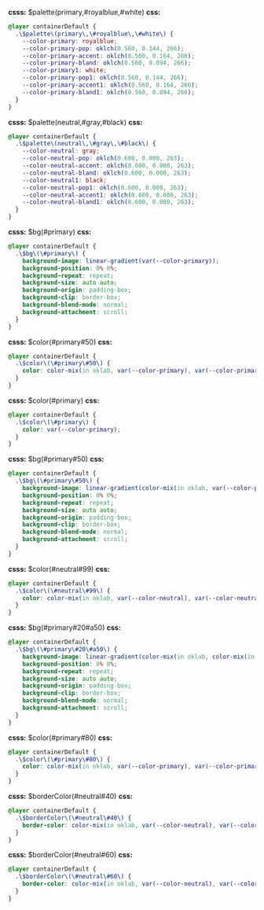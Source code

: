 **csss:** $palette(primary,#royalblue,#white)
**css:**
```css
@layer containerDefault {
  .\$palette\(primary\,\#royalblue\,\#white\) {
    --color-primary: royalblue;
    --color-primary-pop: oklch(0.560, 0.144, 266);
    --color-primary-accent: oklch(0.560, 0.164, 266);
    --color-primary-bland: oklch(0.560, 0.094, 266);
    --color-primary1: white;
    --color-primary-pop1: oklch(0.560, 0.144, 266);
    --color-primary-accent1: oklch(0.560, 0.164, 266);
    --color-primary-bland1: oklch(0.560, 0.094, 266);
  }
}
```

**csss:** $palette(neutral,#gray,#black)
**css:**
```css
@layer containerDefault {
  .\$palette\(neutral\,\#gray\,\#black\) {
    --color-neutral: gray;
    --color-neutral-pop: oklch(0.600, 0.000, 263);
    --color-neutral-accent: oklch(0.600, 0.000, 263);
    --color-neutral-bland: oklch(0.600, 0.000, 263);
    --color-neutral1: black;
    --color-neutral-pop1: oklch(0.600, 0.000, 263);
    --color-neutral-accent1: oklch(0.600, 0.000, 263);
    --color-neutral-bland1: oklch(0.600, 0.000, 263);
  } 
}
```

**csss:** $bg(#primary)
**css:**
```css
@layer containerDefault {
  .\$bg\(\#primary\) {
    background-image: linear-gradient(var(--color-primary));
    background-position: 0% 0%;
    background-repeat: repeat;
    background-size: auto auto;
    background-origin: padding-box;
    background-clip: border-box;
    background-blend-mode: normal;
    background-attachment: scroll;
  }
}
```
**csss:** $color(#primary#50)
**css:**
```css
@layer containerDefault {
  .\$color\(\#primary\#50\) {
    color: color-mix(in oklab, var(--color-primary), var(--color-primary1) 50%);
  }
}
```

**csss:** $color(#primary)
**css:**
```css
@layer containerDefault {
  .\$color\(\#primary\) {
    color: var(--color-primary);
  }
}
```

**csss:** $bg(#primary#50)
**css:**
```css
@layer containerDefault {
  .\$bg\(\#primary\#50\) {
    background-image: linear-gradient(color-mix(in oklab, var(--color-primary), var(--color-primary1) 50%));
    background-position: 0% 0%;
    background-repeat: repeat;
    background-size: auto auto;
    background-origin: padding-box;
    background-clip: border-box;
    background-blend-mode: normal;
    background-attachment: scroll;
  }
}
```

**csss:** $color(#neutral#99)
**css:**
```css
@layer containerDefault {
  .\$color\(\#neutral\#99\) {
    color: color-mix(in oklab, var(--color-neutral), var(--color-neutral1) 99%);
  }
}
```

**csss:** $bg(#primary#20#a50)
**css:**
```css
@layer containerDefault {
  .\$bg\(\#primary\#20\#a50\) {
    background-image: linear-gradient(color-mix(in oklab, color-mix(in oklab, var(--color-primary), var(--color-primary1) 20%), transparent 50%));
    background-position: 0% 0%;
    background-repeat: repeat;
    background-size: auto auto;
    background-origin: padding-box;
    background-clip: border-box;
    background-blend-mode: normal;
    background-attachment: scroll;
  }
}
```

**csss:** $color(#primary#80)
**css:**
```css
@layer containerDefault {
  .\$color\(\#primary\#80\) {
    color: color-mix(in oklab, var(--color-primary), var(--color-primary1) 80%);
  }
}
```

**csss:** $borderColor(#neutral#40)
**css:**
```css
@layer containerDefault {
  .\$borderColor\(\#neutral\#40\) {
    border-color: color-mix(in oklab, var(--color-neutral), var(--color-neutral1) 40%);
  }
}
```

**csss:** $borderColor(#neutral#60)
**css:**
```css
@layer containerDefault {
  .\$borderColor\(\#neutral\#60\) {
    border-color: color-mix(in oklab, var(--color-neutral), var(--color-neutral1) 60%);
  }
}
```